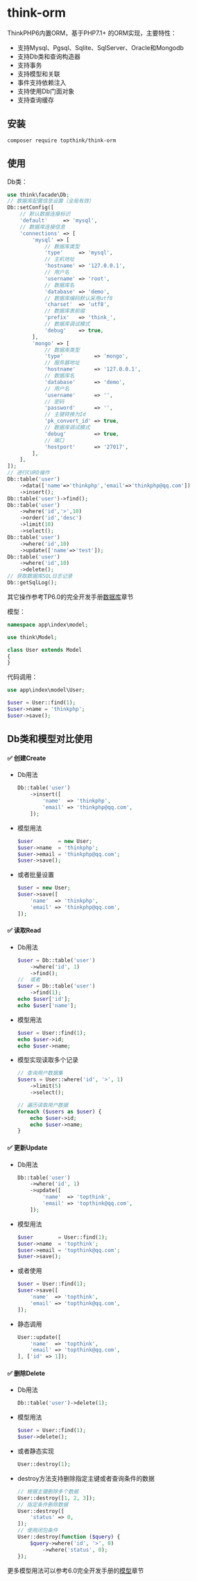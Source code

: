 # think-orm

ThinkPHP6内置ORM，基于PHP7.1+ 的ORM实现，主要特性：

- 支持Mysql、Pgsql、Sqlite、SqlServer、Oracle和Mongodb
- 支持Db类和查询构造器
- 支持事务
- 支持模型和关联
- 事件支持依赖注入
- 支持使用Db门面对象
- 支持查询缓存


## 安装
~~~
composer require topthink/think-orm
~~~

## 使用

Db类：
~~~php
use think\facade\Db;
// 数据库配置信息设置（全局有效）
Db::setConfig([
    // 默认数据连接标识
    'default'     => 'mysql',
    // 数据库连接信息
    'connections' => [
        'mysql' => [
            // 数据库类型
            'type'     => 'mysql',
            // 主机地址
            'hostname' => '127.0.0.1',
            // 用户名
            'username' => 'root',
            // 数据库名
            'database' => 'demo',
            // 数据库编码默认采用utf8
            'charset'  => 'utf8',
            // 数据库表前缀
            'prefix'   => 'think_',
            // 数据库调试模式
            'debug'    => true,
        ],
        'mongo' => [
            // 数据库类型
            'type'          => 'mongo',
            // 服务器地址
            'hostname'      => '127.0.0.1',
            // 数据库名
            'database'      => 'demo',
            // 用户名
            'username'      => '',
            // 密码
            'password'      => '',
            // 主键转换为Id
            'pk_convert_id' => true,
            // 数据库调试模式
            'debug'         => true,
            // 端口
            'hostport'      => '27017',
        ],
    ],
]);
// 进行CURD操作
Db::table('user')
	->data(['name'=>'thinkphp','email'=>'thinkphp@qq.com'])
	->insert();	
Db::table('user')->find();
Db::table('user')
	->where('id','>',10)
	->order('id','desc')
	->limit(10)
	->select();
Db::table('user')
	->where('id',10)
	->update(['name'=>'test']);	
Db::table('user')
	->where('id',10)
	->delete();
// 获取数据库SQL日志记录
Db::getSqlLog();    
~~~

其它操作参考TP6.0的完全开发手册[数据库](https://www.kancloud.cn/manual/thinkphp6_0/1037530)章节

模型：
~~~php
namespace app\index\model;

use think\Model;

class User extends Model
{
}
~~~

代码调用：

~~~php
use app\index\model\User;

$user = User::find(1);
$user->name = 'thinkphp';
$user->save();
~~~

## Db类和模型对比使用
####   :white_check_mark:   创建Create
* Db用法

    ```php
    Db::table('user')
        ->insert([
            'name'  => 'thinkphp',
            'email' => 'thinkphp@qq.com',
        ]);
    ```
* 模型用法

    ```php
   $user        = new User;
   $user->name  = 'thinkphp';
   $user->email = 'thinkphp@qq.com';
   $user->save();
    ```
* 或者批量设置

    ```php
    $user = new User;
    $user->save([
        'name'  => 'thinkphp',
        'email' => 'thinkphp@qq.com',
    ]);
    ```
####  :white_check_mark:  读取Read
* Db用法

    ```php
    $user = Db::table('user')
        ->where('id', 1)
        ->find();
    //  或者
    $user = Db::table('user')
        ->find(1);
    echo $user['id'];
    echo $user['name'];
    ```
* 模型用法

    ```php
    $user = User::find(1);
    echo $user->id;
    echo $user->name;
    ```
* 模型实现读取多个记录

    ```php
    // 查询用户数据集
    $users = User::where('id', '>', 1)
        ->limit(5)
        ->select();
    
    // 遍历读取用户数据
    foreach ($users as $user) {
        echo $user->id;
        echo $user->name;
    }
    ```
####  :white_check_mark:  更新Update
* Db用法

    ```php
    Db::table('user')
        ->where('id', 1)
        ->update([
            'name'  => 'topthink',
            'email' => 'topthink@qq.com',
        ]);
    ```
* 模型用法

    ```php
    $user        = User::find(1);
    $user->name  = 'topthink';
    $user->email = 'topthink@qq.com';
    $user->save();
    ```
* 或者使用

    ```php
    $user = User::find(1);
    $user->save([
        'name'  => 'topthink',
        'email' => 'topthink@qq.com',
    ]);
    ```
* 静态调用

    ```php
    User::update([
        'name'  => 'topthink',
        'email' => 'topthink@qq.com',
    ], ['id' => 1]);
    ```
####  :white_check_mark:  删除Delete
* Db用法

    ```php
    Db::table('user')->delete(1);
    ```
* 模型用法

    ```php
    $user = User::find(1);
    $user->delete();
    ```
* 或者静态实现

    ```php
   User::destroy(1);
    ```
* destroy方法支持删除指定主键或者查询条件的数据

    ```php
    // 根据主键删除多个数据
    User::destroy([1, 2, 3]);
    // 指定条件删除数据
    User::destroy([
        'status' => 0,
    ]);
    // 使用闭包条件
    User::destroy(function ($query) {
        $query->where('id', '>', 0)
            ->where('status', 0);
    });
    ```
更多模型用法可以参考6.0完全开发手册的[模型](https://www.kancloud.cn/manual/thinkphp6_0/1037579)章节
